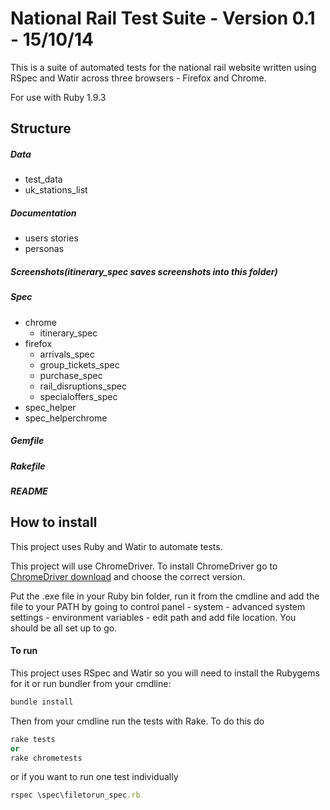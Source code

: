 # National Rail Test Suite - Version 0.1 - 15/10/14

This is a suite of automated tests for the national rail website written using RSpec and Watir across three browsers - Firefox and Chrome. 

For use with Ruby 1.9.3 

## Structure 

##### Data 
* test_data 
* uk_stations_list
##### Documentation
* users stories 
* personas 
##### Screenshots(itinerary_spec saves screenshots into this folder)
##### Spec 
* chrome 
    - itinerary_spec 
* firefox 
    - arrivals_spec 
    - group_tickets_spec
    - purchase_spec 
    - rail_disruptions_spec 
    - specialoffers_spec
* spec_helper 
* spec_helperchrome
##### Gemfile
##### Rakefile
##### README


## How to install 

This project uses Ruby and Watir to automate tests.

This project will use ChromeDriver. To install ChromeDriver go to [ChromeDriver download](http://chromedriver.storage.googleapis.com/index.html) and choose the correct version.

Put the .exe file in your Ruby bin folder, run it from the cmdline and add the file to your PATH by going to control panel - system - advanced system settings - environment variables - edit path and add file location. You should be all set up to go.

#### To run

This project uses RSpec and Watir so you will need to install the Rubygems for it or run bundler from your cmdline:

```ruby
bundle install
``` 

Then from your cmdline run the tests with Rake. To do this do
```ruby
rake tests
or
rake chrometests
```
or if you want to run one test individually
```ruby
rspec \spec\filetorun_spec.rb
```

